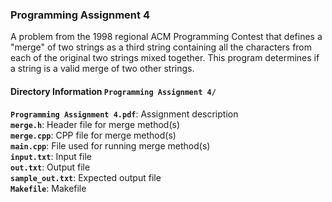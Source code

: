 ### Programming Assignment 4
A problem from the 1998 regional ACM Programming Contest that defines a "merge" of two strings as a third string containing all the characters from each of the original two strings mixed together. This program determines if a string is a valid merge of two other strings. 

#### Directory Information `Programming Assignment 4/`
**`Programming Assignment 4.pdf`**: Assignment description   
**`merge.h`**: Header file for merge method(s)   
**`merge.cpp`**: CPP file for merge method(s)   
**`main.cpp`**: File used for running merge method(s)   
**`input.txt`**: Input file   
**`out.txt`**: Output file    
**`sample_out.txt`**: Expected output file   
**`Makefile`**: Makefile   
